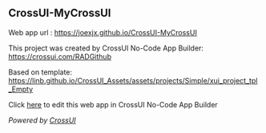 ## CrossUI-MyCrossUI
Web app url : https://joexjx.github.io/CrossUI-MyCrossUI

This project was created by CrossUI No-Code App Builder: https://crossui.com/RADGithub

Based on template: https://linb.github.io/CrossUI_Assets/assets/projects/Simple/xui_project_tpl_Empty

Click [here](https://crossui.com/RADGithub/#!from=github&owner=joexjx&repo=CrossUI-MyCrossUI) to edit this web app in CrossUI No-Code App Builder

<i>Powered by [CrossUI](https://crossui.com)</i>
